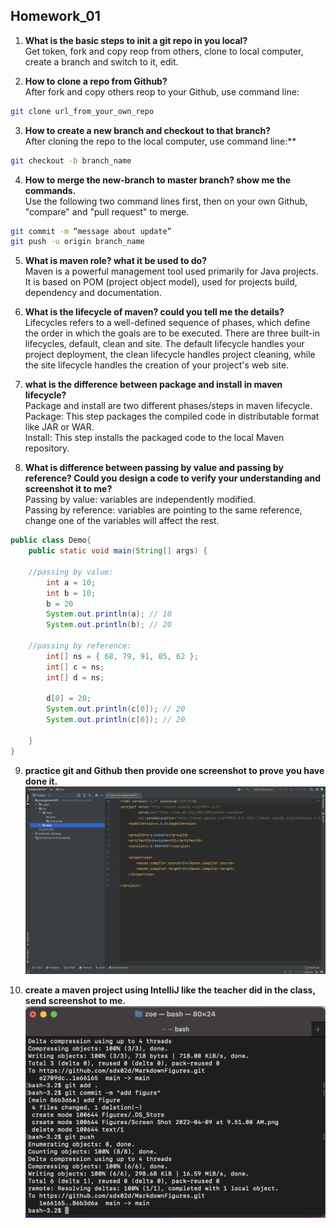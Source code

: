 ## Homework_01

1. **What is the basic steps to init a git repo in you local?**
<br>Get token, fork and copy reop from others, clone to local computer, create a branch and switch to it, edit.

2. **How to clone a repo from Github?**
<br>After fork and copy others reop to your Github, use command line:
 ```bash
 git clone url_from_your_own_repo
 ```

3. **How to create a new branch and checkout to that branch?**
<br>After cloning the repo to the local computer, use command line:**
```bash
git checkout -b branch_name
```

4. **How to merge the new-branch to master branch? show me the commands.**
<br>Use the following two command lines first, then on your own Github, "compare" and "pull request" to merge.
```bash
git commit -m “message about update”
git push -u origin branch_name
```

5. **What is maven role? what it be used to do?**
<br>Maven is a powerful management tool used primarily for Java projects. It is based on POM (project object model), used for projects build, dependency and documentation.

6. **What is the lifecycle of maven? could you tell me the details?**
<br>Lifecycles refers to a well-defined sequence of phases, which define the order in which the goals are to be executed. There are three built-in lifecycles, default, clean and site. The default lifecycle handles your project deployment, the clean lifecycle handles project cleaning, while the site lifecycle handles the creation of your project's web site.

7. **what is the difference between package and install in maven lifecycle?**
<br>Package and install are two different phases/steps in maven lifecycle.
<br>Package: This step packages the compiled code in distributable format like JAR or WAR.
<br>Install: This step installs the packaged code to the local Maven repository.

8. **What is difference between passing by value and passing by reference? Could you design a code to verify your understanding and screenshot it to me?**
<br>Passing by value: variables are independently modified.
<br>Passing by reference: variables are pointing to the same reference, change one of the variables will affect the rest.
```java
public class Demo{
    public static void main(String[] args) {

    //passing by value:
        int a = 10;
        int b = 10;
        b = 20
        System.out.println(a); // 10
        System.out.println(b); // 20

    //passing by reference:   
        int[] ns = { 68, 79, 91, 85, 62 };
        int[] c = ns;
        int[] d = ns;

        d[0] = 20;
        System.out.println(c[0]); // 20
        System.out.println(c[0]); // 20

    }
}
```

9. **practice git and Github then provide one screenshot to prove you have done it.**
![](https://github.com/sdx02d/MarkdownFigures/raw/main/Figures/Figure%201.png)

10. **create a maven project using IntelliJ like the teacher did in the class, send screenshot to me.**
![](https://github.com/sdx02d/MarkdownFigures/raw/main/Figures/Figure%202.png)
